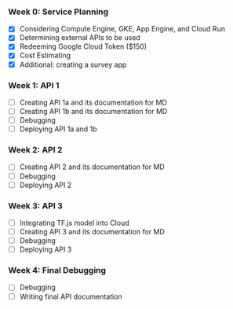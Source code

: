### Week 0: Service Planning
- [x] Considering Compute Engine, GKE, App Engine, and Cloud Run
- [x] Determining external APIs to be used
- [x] Redeeming Google Cloud Token ($150)
- [x] Cost Estimating
- [x] Additional: creating a survey app
### Week 1: API 1
- [ ] Creating API 1a and its documentation for MD
- [ ] Creating API 1b and its documentation for MD
- [ ] Debugging
- [ ] Deploying API 1a and 1b
### Week 2: API 2
- [ ] Creating API 2 and its documentation for MD
- [ ] Debugging
- [ ] Deploying API 2
### Week 3: API 3
- [ ] Integrating TF.js model into Cloud
- [ ] Creating API 3 and its documentation for MD
- [ ] Debugging
- [ ] Deploying API 3
### Week 4: Final Debugging
- [ ] Debugging
- [ ] Writing final API documentation
